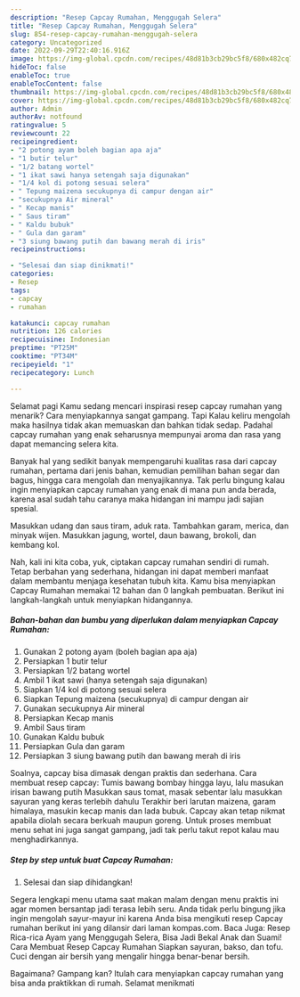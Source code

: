 ```yaml
---
description: "Resep Capcay Rumahan, Menggugah Selera"
title: "Resep Capcay Rumahan, Menggugah Selera"
slug: 854-resep-capcay-rumahan-menggugah-selera
category: Uncategorized
date: 2022-09-29T22:40:16.916Z
image: https://img-global.cpcdn.com/recipes/48d81b3cb29bc5f8/680x482cq70/capcay-rumahan-foto-resep-utama.jpg
hideToc: false
enableToc: true
enableTocContent: false
thumbnail: https://img-global.cpcdn.com/recipes/48d81b3cb29bc5f8/680x482cq70/capcay-rumahan-foto-resep-utama.jpg
cover: https://img-global.cpcdn.com/recipes/48d81b3cb29bc5f8/680x482cq70/capcay-rumahan-foto-resep-utama.jpg
author: Admin
authorAv: notfound
ratingvalue: 5
reviewcount: 22
recipeingredient:
- "2 potong ayam boleh bagian apa aja"
- "1 butir telur"
- "1/2 batang wortel"
- "1 ikat sawi hanya setengah saja digunakan"
- "1/4 kol di potong sesuai selera"
- " Tepung maizena secukupnya di campur dengan air"
- "secukupnya Air mineral"
- " Kecap manis"
- " Saus tiram"
- " Kaldu bubuk"
- " Gula dan garam"
- "3 siung bawang putih dan bawang merah di iris"
recipeinstructions:

- "Selesai dan siap dinikmati!"
categories:
- Resep
tags:
- capcay
- rumahan

katakunci: capcay rumahan 
nutrition: 126 calories
recipecuisine: Indonesian
preptime: "PT25M"
cooktime: "PT34M"
recipeyield: "1"
recipecategory: Lunch

---
```



Selamat pagi Kamu sedang mencari inspirasi resep capcay rumahan yang menarik? Cara menyiapkannya sangat gampang. Tapi Kalau keliru mengolah maka hasilnya tidak akan memuaskan dan bahkan tidak sedap. Padahal capcay rumahan yang enak seharusnya mempunyai aroma dan rasa yang dapat memancing selera kita.


Banyak hal yang sedikit banyak mempengaruhi kualitas rasa dari capcay rumahan, pertama dari jenis bahan, kemudian pemilihan bahan segar dan bagus, hingga cara mengolah dan menyajikannya. Tak perlu bingung kalau ingin menyiapkan capcay rumahan yang enak di mana pun anda berada, karena asal sudah tahu caranya maka hidangan ini mampu jadi sajian spesial.

Masukkan udang dan saus tiram, aduk rata. Tambahkan garam, merica, dan minyak wijen. Masukkan jagung, wortel, daun bawang, brokoli, dan kembang kol.


Nah, kali ini kita coba, yuk, ciptakan capcay rumahan sendiri di rumah. Tetap berbahan yang sederhana, hidangan ini dapat memberi manfaat dalam membantu menjaga kesehatan tubuh kita. Kamu bisa menyiapkan Capcay Rumahan memakai 12 bahan dan 0 langkah pembuatan. Berikut ini langkah-langkah untuk menyiapkan hidangannya.

<!--inarticleads1-->

##### Bahan-bahan dan bumbu yang diperlukan dalam menyiapkan Capcay Rumahan:

1. Gunakan 2 potong ayam (boleh bagian apa aja)
1. Persiapkan 1 butir telur
1. Persiapkan 1/2 batang wortel
1. Ambil 1 ikat sawi (hanya setengah saja digunakan)
1. Siapkan 1/4 kol di potong sesuai selera
1. Siapkan  Tepung maizena (secukupnya) di campur dengan air
1. Gunakan secukupnya Air mineral
1. Persiapkan  Kecap manis
1. Ambil  Saus tiram
1. Gunakan  Kaldu bubuk
1. Persiapkan  Gula dan garam
1. Persiapkan 3 siung bawang putih dan bawang merah di iris


Soalnya, capcay bisa dimasak dengan praktis dan sederhana. Cara membuat resep capcay: Tumis bawang bombay hingga layu, lalu masukan irisan bawang putih Masukkan saus tomat, masak sebentar lalu masukkan sayuran yang keras terlebih dahulu Terakhir beri larutan maizena, garam himalaya, masukin kecap manis dan lada bubuk. Capcay akan tetap nikmat apabila diolah secara berkuah maupun goreng. Untuk proses membuat menu sehat ini juga sangat gampang, jadi tak perlu takut repot kalau mau menghadirkannya. 

<!--inarticleads2-->

##### Step by step untuk buat Capcay Rumahan:


1. Selesai dan siap dihidangkan!

Segera lengkapi menu utama saat makan malam dengan menu praktis ini agar momen bersantap jadi terasa lebih seru. Anda tidak perlu bingung jika ingin mengolah sayur-mayur ini karena Anda bisa mengikuti resep Capcay rumahan berikut ini yang dilansir dari laman kompas.com. Baca Juga: Resep Rica-rica Ayam yang Menggugah Selera, Bisa Jadi Bekal Anak dan Suami! Cara Membuat Resep Capcay Rumahan Siapkan sayuran, bakso, dan tofu. Cuci dengan air bersih yang mengalir hingga benar-benar bersih. 

Bagaimana? Gampang kan? Itulah cara menyiapkan capcay rumahan yang bisa anda praktikkan di rumah. Selamat menikmati
